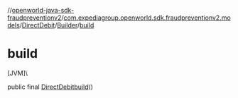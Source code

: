 //[openworld-java-sdk-fraudpreventionv2](../../../../index.md)/[com.expediagroup.openworld.sdk.fraudpreventionv2.models](../../index.md)/[DirectDebit](../index.md)/[Builder](index.md)/[build](build.md)

# build

[JVM]\

public final [DirectDebit](../index.md)[build](build.md)()
